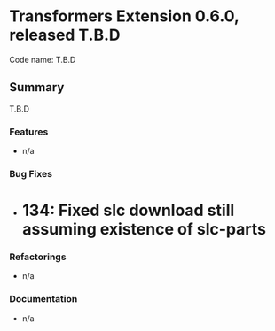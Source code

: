 # Transformers Extension 0.6.0, released T.B.D

Code name: T.B.D


## Summary

T.B.D

### Features

 -  n/a

### Bug Fixes

 -  # 134: Fixed slc download still assuming existence of slc-parts

### Refactorings

 -  n/a

### Documentation

 -  n/a

  